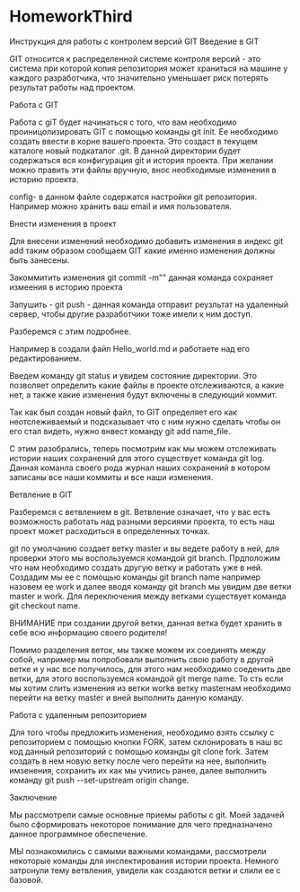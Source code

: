 # HomeworkThird
Инструкция для работы с контролем версий GIT
Введение в GIT

GIT относится к распределенной системе контроля версий - это система при которой копия репозитория может храниться на машине у каждого разработчика, что значительно уменьшает риск потерять результат работы над проектом.

Работа с GIT

Работа с giT будет начинаться с того, что вам необходимо проиницолизировать GIT с помощью команды git init. Ее необходимо создать ввести в корне вашего проекта. Это создаст в текущем каталоге новый подкаталог .git. В данной директории будет содержаться вся конфигурация git и история проекта. При желании можно править эти файлы вручную, внос необходимые изменения в историю проекта.

config- в данном файле содержатся настройки git репозитория. Например можно хранить ваш email и имя пользователя.

Внести изменения в проект

Для внесени изменений необходимо добавить изменения в индекс git add таким образом сообщаем GIT какие именно изменения должны быть занесены.

Закоммитить изменения git commit -m"" данная команда сохраняет измеения в историю проекта

Запушить - git push - данная команда отправит реузльтат на удаленный сервер, чтобы другие разработчики тоже имели к ним доступ.

Разберемся с этим подробнее.

Например в создали файл Hello_world.md и работаете над его редактированием.

Введем команду git status и увидем состояние директории. Это позволяет определить какие файлы в проекте отслеживаются, а какие нет, а также какие изменения будут включены в следующий коммит.

Так как был создан новый файл, то GIT определяет его как неотслеживаемый и подсказывает что с ним нужно сделать чтобы он его стал видеть, нужно внвест команду git add name_file.

С этим разобрались, теперь посмотрим как мы можем отслеживать истории наших сохранений для этого существует команда git log. Данная команла своего рода журнал наших сохранений в котором записаны все наши коммиты и все наши изменения.

Ветвление в GIT

Разберемся с ветвлением в git. Ветвление означает, что у вас есть возможность работать над разными версиями проекта, то есть наш проект может расходиться в определенных точках.

git по умолчанию создает ветку master и вы ведете работу в ней, для проверки этого мы воспользуемся командой git branch. Прдположим что нам необходимо создать другую ветку и работать уже в ней. Создадим мы ее с помощью команды git branch name например назовем ее work и далее вводя команду git branch мы увидим две ветки master и work. Для переключения между ветками существует команда git checkout name.

ВНИМАНИЕ при создании другой ветки, данная ветка будет хранить в себе всю информацию своего родителя!

Помимо разделения веток, мы также можем их соединять между собой, например мы попробовали выполнить свою работу в другой ветке и у нас все получилось, для этого нам необходимо соеденить две ветки, для этого воспользуемся командой git merge name. То сть если мы хотим слить изменения из ветки workв ветку masterнам необходимо перейти на ветку master и вней выполнить данную команду.

Работа с удаленным репозиторием

Для того чтобы предложить изменения, необходимо взять ссылку с репозиторием с помощью кнопки FORK, затем склонировать в наш вс код данный репозиторий с помощью команды git clone fork. Затем создать в нем новую ветку после чего перейти на нее, выполнить имзенения, сохранить их как мы учились ранее, далее выполнить команду git push --set-upstream origin change.

Заключение

Мы рассмотрели самые основные приемы работы с git. Моей задачей было сформировать некоторое понимание для чего предназначено данное программное обеспечение.

МЫ познакомились с самыми важными командами, рассмотрели некоторые команды для инспектирования истории проекта. Немного затронули тему ветвления, увидели как создаются ветки и слили ее с базовой.